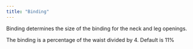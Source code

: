 ```yaml
---
title: "Binding"
---
```


Binding determines the size of the binding for the neck and leg openings.

The binding is a percentage of the waist divided by 4. Default is 11%